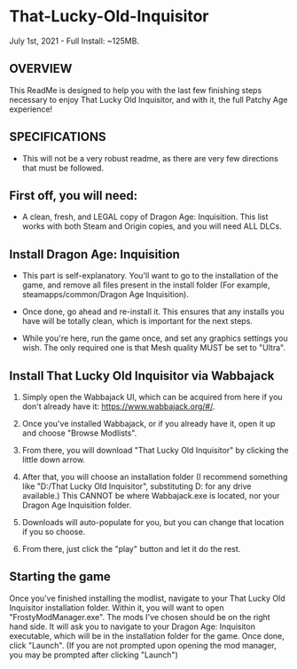 # That-Lucky-Old-Inquisitor

July 1st, 2021 - Full Install: ~125MB.

## OVERVIEW

This ReadMe is designed to help you with the last few finishing steps necessary to enjoy That Lucky Old Inquisitor, and with it, the full Patchy Age experience!

## SPECIFICATIONS

- This will not be a very robust readme, as there are very few directions that must be followed.

## First off, you will need:

-   A clean, fresh, and LEGAL copy of Dragon Age: Inquisition. This list works with both Steam and Origin copies, and you will need ALL DLCs.

## Install Dragon Age: Inquisition

- This part is self-explanatory. You'll want to go to the installation of the game, and remove all files present in the install folder (For example, steamapps/common/Dragon Age Inquisition). 

- Once done, go ahead and re-install it. This ensures that any installs you have will be totally clean, which is important for the next steps. 

- While you're here, run the game once, and set any graphics settings you wish. The only required one is that Mesh quality MUST be set to "Ultra".

Install That Lucky Old Inquisitor via Wabbajack
------------------------------------------------

1.  Simply open the Wabbajack UI, which can be acquired from here if you don't already have it: <https://www.wabbajack.org/#/>. 

2.  Once you've installed Wabbajack, or if you already have it, open it up and choose "Browse Modlists". 

3.  From there, you will download "That Lucky Old Inquisitor" by clicking the little down arrow. 

4.  After that, you will choose an installation folder (I recommend something like "D:/That Lucky Old Inquisitor", substituting D: for any drive available.) This CANNOT be where Wabbajack.exe is located, nor your Dragon Age Inquisition folder.

5.  Downloads will auto-populate for you, but you can change that location if you so choose. 

6.  From there, just click the "play" button and let it do the rest.

## Starting the game

Once you've finished installing the modlist, navigate to your That Lucky Old Inquisitor installation folder. Within it, you will want to open "FrostyModManager.exe". The mods I've chosen should be on the right hand side. It will ask you to navigate to your Dragon Age: Inquisiton executable, which will be in the installation folder for the game. Once done, click "Launch". (If you are not prompted upon opening the mod manager, you may be prompted after clicking "Launch")
